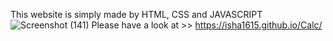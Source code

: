 This website is simply made by HTML, CSS and JAVASCRIPT
![Screenshot (141)](https://user-images.githubusercontent.com/106381447/228557930-d40f218d-49be-4da1-b13c-7da55206face.png)
Please have a look at >>  https://isha1615.github.io/Calc/
